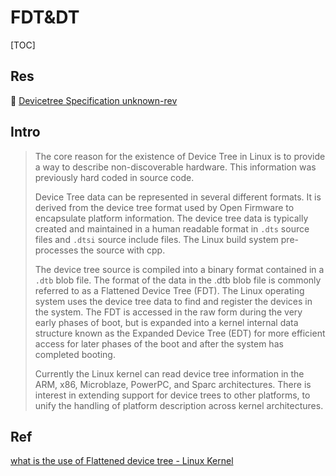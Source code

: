 # FDT&DT

[TOC]



## Res
📂 [Devicetree Specification unknown-rev]([https://devicetree-specification.readthedocs.io/en/v0.3/introduction.html](https://devicetree-specification.readthedocs.io/en/latest/))



## Intro
> The core reason for the existence of Device Tree in Linux is to provide a way to describe non-discoverable hardware. This information was previously hard coded in source code.
> 
> Device Tree data can be represented in several different formats. It is derived from the device tree format used by Open Firmware to encapsulate platform information. The device tree data is typically created and maintained in a human readable format in `.dts` source files and `.dtsi` source include files. The Linux build system pre-processes the source with cpp.
> 
> The device tree source is compiled into a binary format contained in a `.dtb` blob file. The format of the data in the .dtb blob file is commonly referred to as a Flattened Device Tree (FDT). The Linux operating system uses the device tree data to find and register the devices in the system. The FDT is accessed in the raw form during the very early phases of boot, but is expanded into a kernel internal data structure known as the Expanded Device Tree (EDT) for more efficient access for later phases of the boot and after the system has completed booting.
> 
> Currently the Linux kernel can read device tree information in the ARM, x86, Microblaze, PowerPC, and Sparc architectures. There is interest in extending support for device trees to other platforms, to unify the handling of platform description across kernel architectures.



## Ref
[👍 Device Tree What It Is | Embedded Linux Wiki]: https://elinux.org/Device_Tree_What_It_Is
[👍 Linux and Devicetree | Linux Kernel Documentation]: https://docs.kernel.org/devicetree/usage-model.html
[5. Flattened Devicetree (DTB) Forma | devicetree specification]: https://devicetree-specification.readthedocs.io/en/v0.3/flattened-format.html

[what is the use of Flattened device tree - Linux Kernel](https://stackoverflow.com/a/22802650/16542494)
